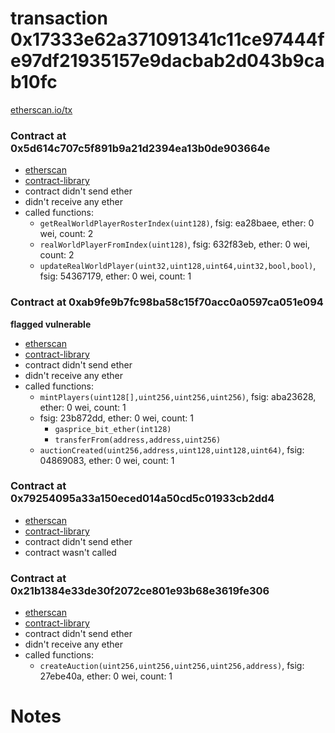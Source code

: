 # transaction 0x17333e62a371091341c11ce97444fe97df21935157e9dacbab2d043b9cab10fc

[etherscan.io/tx](https://etherscan.io/tx/0x17333e62a371091341c11ce97444fe97df21935157e9dacbab2d043b9cab10fc)


### Contract at 0x5d614c707c5f891b9a21d2394ea13b0de903664e

* [etherscan](https://etherscan.io/address/0x5d614c707c5f891b9a21d2394ea13b0de903664e)
* [contract-library](https://contract-library.com/contracts/Ethereum/5d614c707c5f891b9a21d2394ea13b0de903664e)
* contract didn't send ether
* didn't receive any ether
* called functions:
    * `getRealWorldPlayerRosterIndex(uint128)`, fsig: ea28baee, ether: 0 wei, count: 2
    * `realWorldPlayerFromIndex(uint128)`, fsig: 632f83eb, ether: 0 wei, count: 2
    * `updateRealWorldPlayer(uint32,uint128,uint64,uint32,bool,bool)`, fsig: 54367179, ether: 0 wei, count: 1


### Contract at 0xab9fe9b7fc98ba58c15f70acc0a0597ca051e094

**flagged vulnerable**

* [etherscan](https://etherscan.io/address/0xab9fe9b7fc98ba58c15f70acc0a0597ca051e094)
* [contract-library](https://contract-library.com/contracts/Ethereum/ab9fe9b7fc98ba58c15f70acc0a0597ca051e094)
* contract didn't send ether
* didn't receive any ether
* called functions:
    * `mintPlayers(uint128[],uint256,uint256,uint256)`, fsig: aba23628, ether: 0 wei, count: 1
    * fsig: 23b872dd, ether: 0 wei, count: 1
        * `gasprice_bit_ether(int128)`
        * `transferFrom(address,address,uint256)`
    * `auctionCreated(uint256,address,uint128,uint128,uint64)`, fsig: 04869083, ether: 0 wei, count: 1


### Contract at 0x79254095a33a150eced014a50cd5c01933cb2dd4

* [etherscan](https://etherscan.io/address/0x79254095a33a150eced014a50cd5c01933cb2dd4)
* [contract-library](https://contract-library.com/contracts/Ethereum/79254095a33a150eced014a50cd5c01933cb2dd4)
* contract didn't send ether
* contract wasn't called


### Contract at 0x21b1384e33de30f2072ce801e93b68e3619fe306

* [etherscan](https://etherscan.io/address/0x21b1384e33de30f2072ce801e93b68e3619fe306)
* [contract-library](https://contract-library.com/contracts/Ethereum/21b1384e33de30f2072ce801e93b68e3619fe306)
* contract didn't send ether
* didn't receive any ether
* called functions:
    * `createAuction(uint256,uint256,uint256,uint256,address)`, fsig: 27ebe40a, ether: 0 wei, count: 1

# Notes


